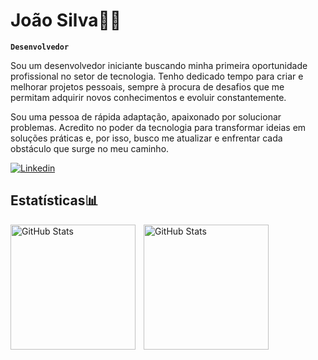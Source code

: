 # João Silva👋😁
**` Desenvolvedor `**

Sou um desenvolvedor iniciante buscando minha primeira oportunidade profissional no setor de tecnologia. Tenho dedicado tempo para criar e melhorar projetos pessoais, sempre à procura de desafios que me permitam adquirir novos conhecimentos e evoluir constantemente.

Sou uma pessoa de rápida adaptação, apaixonado por solucionar problemas. Acredito no poder da tecnologia para transformar ideias em soluções práticas e, por isso, busco me atualizar e enfrentar cada obstáculo que surge no meu caminho.


[![Linkedin](https://img.shields.io/badge/LinkedIn-0077B5?style=for-the-badge&logo=linkedin&logoColor=white)](https://www.linkedin.com/in/joaosilvap)

## Estatísticas📊
<img
  align="left"
  alt="GitHub Stats"
  height="200"
  style="padding-right: 10px;"
  src="https://github-readme-stats.vercel.app/api?username=Joao-Silva01&theme=midnight-purple&show_icons=true&include_all_commits=true&locale=pt-br"
  />

  <img
  align="left"
  alt="GitHub Stats"
  height="200"
  style="padding-right: 10px;"
  src="https://github-readme-stats.vercel.app/api/top-langs/?username=Joao-Silva01&layout=compact&theme=midnight-purple&locale=pt-br&custom_title=Tecnologias"
  />



